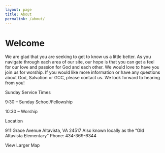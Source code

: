 ```yaml
---
layout: page
title: About
permalink: /about/
---
```

# Welcome
We are glad that you are seeking to get to know us a little better.  As you navigate through each area of our site, our hope is that you can get a feel for our love and passion for God and each other.  We would love to have you join us for worship.  If you would like more information or have any questions about God, Salvation or GCC, please contact us.  We look forward to hearing from you!

 

Sunday Service Times

9:30 – Sunday School/Fellowship

10:30 – Worship

Location

911 Grace Avenue
Altavista, VA 24517
Also known locally as the “Old Altavista Elementary”
Phone: 434-369-6344

View Larger Map
